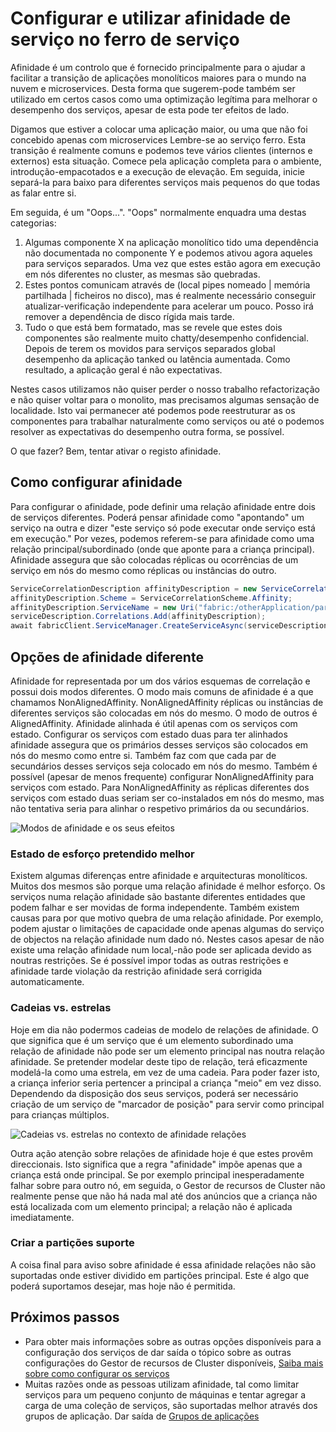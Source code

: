 <properties
   pageTitle="Gestor de recursos do serviço ferro Cluster - afinidade | Microsoft Azure"
   description="Descrição geral de configurar afinidade para serviços de ferro de serviço"
   services="service-fabric"
   documentationCenter=".net"
   authors="masnider"
   manager="timlt"
   editor=""/>

<tags
   ms.service="Service-Fabric"
   ms.devlang="dotnet"
   ms.topic="article"
   ms.tgt_pltfrm="NA"
   ms.workload="NA"
   ms.date="08/19/2016"
   ms.author="masnider"/>

# <a name="configuring-and-using-service-affinity-in-service-fabric"></a>Configurar e utilizar afinidade de serviço no ferro de serviço

Afinidade é um controlo que é fornecido principalmente para o ajudar a facilitar a transição de aplicações monolíticos maiores para o mundo na nuvem e microservices. Desta forma que sugerem-pode também ser utilizado em certos casos como uma optimização legítima para melhorar o desempenho dos serviços, apesar de esta pode ter efeitos de lado.

Digamos que estiver a colocar uma aplicação maior, ou uma que não foi concebido apenas com microservices Lembre-se ao serviço ferro. Esta transição é realmente comuns e podemos teve vários clientes (internos e externos) esta situação. Comece pela aplicação completa para o ambiente, introdução-empacotados e a execução de elevação. Em seguida, inicie separá-la para baixo para diferentes serviços mais pequenos do que todas as falar entre si.

Em seguida, é um "Oops...". "Oops" normalmente enquadra uma destas categorias:

1. Algumas componente X na aplicação monolítico tido uma dependência não documentada no componente Y e podemos ativou agora aqueles para serviços separados. Uma vez que estes estão agora em execução em nós diferentes no cluster, as mesmas são quebradas.
2.  Estes pontos comunicam através de (local pipes nomeado | memória partilhada | ficheiros no disco), mas é realmente necessário conseguir atualizar-verificação independente para acelerar um pouco. Posso irá remover a dependência de disco rígida mais tarde.
3.  Tudo o que está bem formatado, mas se revele que estes dois componentes são realmente muito chatty/desempenho confidencial. Depois de terem os movidos para serviços separados global desempenho da aplicação tanked ou latência aumentada. Como resultado, a aplicação geral é não expectativas.

Nestes casos utilizamos não quiser perder o nosso trabalho refactorização e não quiser voltar para o monolito, mas precisamos algumas sensação de localidade. Isto vai permanecer até podemos pode reestruturar as os componentes para trabalhar naturalmente como serviços ou até o podemos resolver as expectativas do desempenho outra forma, se possível.

O que fazer? Bem, tentar ativar o registo afinidade.

## <a name="how-to-configure-affinity"></a>Como configurar afinidade
Para configurar o afinidade, pode definir uma relação afinidade entre dois de serviços diferentes. Poderá pensar afinidade como "apontando" um serviço na outra e dizer "este serviço só pode executar onde serviço está em execução." Por vezes, podemos referem-se para afinidade como uma relação principal/subordinado (onde que aponte para a criança principal). Afinidade assegura que são colocadas réplicas ou ocorrências de um serviço em nós do mesmo como réplicas ou instâncias do outro.

``` csharp
ServiceCorrelationDescription affinityDescription = new ServiceCorrelationDescription();
affinityDescription.Scheme = ServiceCorrelationScheme.Affinity;
affinityDescription.ServiceName = new Uri("fabric:/otherApplication/parentService");
serviceDescription.Correlations.Add(affinityDescription);
await fabricClient.ServiceManager.CreateServiceAsync(serviceDescription);
```

## <a name="different-affinity-options"></a>Opções de afinidade diferente
Afinidade for representada por um dos vários esquemas de correlação e possui dois modos diferentes. O modo mais comuns de afinidade é a que chamamos NonAlignedAffinity. NonAlignedAffinity réplicas ou instâncias de diferentes serviços são colocadas em nós do mesmo. O modo de outros é AlignedAffinity. Afinidade alinhada é útil apenas com os serviços com estado. Configurar os serviços com estado duas para ter alinhados afinidade assegura que os primários desses serviços são colocados em nós do mesmo como entre si. Também faz com que cada par de secundários desses serviços seja colocado em nós do mesmo. Também é possível (apesar de menos frequente) configurar NonAlignedAffinity para serviços com estado. Para NonAlignedAffinity as réplicas diferentes dos serviços com estado duas seriam ser co-instalados em nós do mesmo, mas não tentativa seria para alinhar o respetivo primários da ou secundários.

![Modos de afinidade e os seus efeitos][Image1]

### <a name="best-effort-desired-state"></a>Estado de esforço pretendido melhor
Existem algumas diferenças entre afinidade e arquitecturas monolíticos. Muitos dos mesmos são porque uma relação afinidade é melhor esforço. Os serviços numa relação afinidade são bastante diferentes entidades que podem falhar e ser movidas de forma independente. Também existem causas para por que motivo quebra de uma relação afinidade. Por exemplo, podem ajustar o limitações de capacidade onde apenas algumas do serviço de objectos na relação afinidade num dado nó. Nestes casos apesar de não existe uma relação afinidade num local,-não pode ser aplicada devido as noutras restrições. Se é possível impor todas as outras restrições e afinidade tarde violação da restrição afinidade será corrigida automaticamente.  

### <a name="chains-vs-stars"></a>Cadeias vs. estrelas
Hoje em dia não podermos cadeias de modelo de relações de afinidade. O que significa que é um serviço que é um elemento subordinado uma relação de afinidade não pode ser um elemento principal nas noutra relação afinidade. Se pretender modelar deste tipo de relação, terá eficazmente modelá-la como uma estrela, em vez de uma cadeia. Para poder fazer isto, a criança inferior seria pertencer a principal a criança "meio" em vez disso. Dependendo da disposição dos seus serviços, poderá ser necessário criação de um serviço de "marcador de posição" para servir como principal para crianças múltiplos.

![Cadeias vs. estrelas no contexto de afinidade relações][Image2]

Outra ação atenção sobre relações de afinidade hoje é que estes provêm direccionais. Isto significa que a regra "afinidade" impõe apenas que a criança está onde principal. Se por exemplo principal inesperadamente falhar sobre para outro nó, em seguida, o Gestor de recursos de Cluster não realmente pense que não há nada mal até dos anúncios que a criança não está localizada com um elemento principal; a relação não é aplicada imediatamente.

### <a name="partitioning-support"></a>Criar a partições suporte
A coisa final para aviso sobre afinidade é essa afinidade relações não são suportadas onde estiver dividido em partições principal. Este é algo que poderá suportamos desejar, mas hoje não é permitida.

## <a name="next-steps"></a>Próximos passos
- Para obter mais informações sobre as outras opções disponíveis para a configuração dos serviços de dar saída o tópico sobre as outras configurações do Gestor de recursos de Cluster disponíveis, [Saiba mais sobre como configurar os serviços](service-fabric-cluster-resource-manager-configure-services.md)
- Muitas razões onde as pessoas utilizam afinidade, tal como limitar serviços para um pequeno conjunto de máquinas e tentar agregar a carga de uma coleção de serviços, são suportadas melhor através dos grupos de aplicação. Dar saída de [Grupos de aplicações](service-fabric-cluster-resource-manager-application-groups.md)

[Image1]:./media/service-fabric-cluster-resource-manager-advanced-placement-rules-affinity/cluster-resrouce-manager-affinity-modes.png
[Image2]:./media/service-fabric-cluster-resource-manager-advanced-placement-rules-affinity/cluster-resource-manager-chains-vs-stars.png
